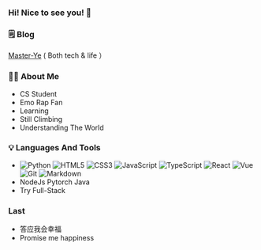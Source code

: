 ### Hi! Nice to see you!  👋
### 🗒 Blog

 [Master-Ye](https://blog.master-ye.top/) ( Both tech & life ）
### 👨‍🎓 About Me

- CS Student
- Emo Rap Fan
- Learning
- Still Climbing
- Understanding The World
### 💡 Languages And Tools

- ![Python](https://img.shields.io/badge/-Python-333333?style=flat&logo=python)
  ![HTML5](https://img.shields.io/badge/-HTML5-333333?style=flat&logo=html5)
  ![CSS3](https://img.shields.io/badge/-CSS3-333333?style=flat&logo=css3)
  ![JavaScript](https://img.shields.io/badge/-JavaScript-333333?style=flat&logo=javascript)
  ![TypeScript](https://img.shields.io/badge/-TypeScript-333333?style=flat&logo=typescript)
  ![React](https://img.shields.io/badge/-React-333333?style=flat&logo=react)
  ![Vue](https://img.shields.io/badge/-Vue-333333?style=flat&logo=vuedotjs) ![Git](https://img.shields.io/badge/-Git-333333?style=flat&logo=git)
  ![Markdown](https://img.shields.io/badge/-Markdown-333333?style=flat&logo=markdown)
- NodeJs Pytorch Java
- Try Full-Stack

### Last
- 答应我会幸福
- Promise me happiness

